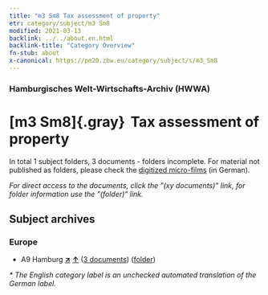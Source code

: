 ```yaml
---
title: "m3 Sm8 Tax assessment of property"
etr: category/subject/m3 Sm8
modified: 2021-03-13
backlink: ../../about.en.html
backlink-title: "Category Overview"
fn-stub: about
x-canonical: https://pm20.zbw.eu/category/subject/s/m3_Sm8
---
```


### Hamburgisches Welt-Wirtschafts-Archiv (HWWA)
# [m3 Sm8]{.gray}&#8201; Tax assessment of property&#160; 





In total 1 subject folders, 3 documents - folders incomplete.
For material not published as folders, please check the [digitized micro-films](/film/h1_sh.de.html) (in German).

_For direct access to the documents, click the "(xy documents)" link, for folder information use the "(folder)" link._

## Subject archives



### Europe

- A9 Hamburg [**&nearr;**](../../../geo/i/140905/about.en.html "Hamburg (all folders)") [**&uarr;**](../../../geo/about.en.html#A9 "Country category system") (<a href="https://pm20.zbw.eu/dfgview/sh/140905,144876" title="about: Hamburg : Tax assessment of property" target="_blank">3 documents</a>) ([folder](../../../../folder/sh/1409xx/140905/1448xx/144876/about.en.html))


_* The English category label is an unchecked automated translation of the German label._

